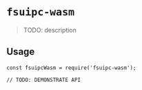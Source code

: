 # `fsuipc-wasm`

> TODO: description

## Usage

```
const fsuipcWasm = require('fsuipc-wasm');

// TODO: DEMONSTRATE API
```
